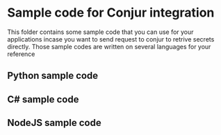 # Sample code for Conjur integration
This folder contains some sample code that you can use for your applications incase you want to send request to conjur to retrive secrets directly. Those sample codes are written on several languages for your reference
## Python sample code

## C# sample code

## NodeJS sample code
